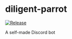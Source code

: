 # diligent-parrot

[![Release](https://github.com/rti56kt/diligent-parrot/actions/workflows/release.yml/badge.svg)](https://github.com/rti56kt/diligent-parrot/actions/workflows/release.yml)

A self-made Discord bot

